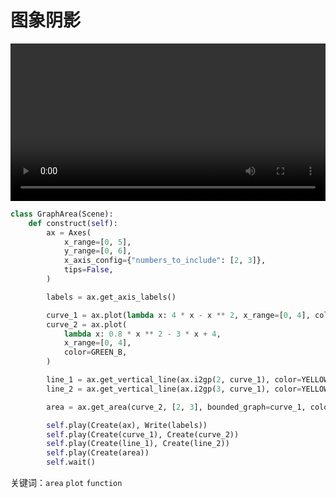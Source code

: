 # 图象阴影

<video controls loop style="width:100%;">
    <source src=../_static/GraphArea.mp4 type="video/mp4"> </source>
</video>

```python
class GraphArea(Scene):
    def construct(self):
        ax = Axes(
            x_range=[0, 5],
            y_range=[0, 6],
            x_axis_config={"numbers_to_include": [2, 3]},
            tips=False,
        )

        labels = ax.get_axis_labels()

        curve_1 = ax.plot(lambda x: 4 * x - x ** 2, x_range=[0, 4], color=BLUE_C)
        curve_2 = ax.plot(
            lambda x: 0.8 * x ** 2 - 3 * x + 4,
            x_range=[0, 4],
            color=GREEN_B,
        )

        line_1 = ax.get_vertical_line(ax.i2gp(2, curve_1), color=YELLOW)
        line_2 = ax.get_vertical_line(ax.i2gp(3, curve_1), color=YELLOW)

        area = ax.get_area(curve_2, [2, 3], bounded_graph=curve_1, color=GREY, opacity=0.5)

        self.play(Create(ax), Write(labels))
        self.play(Create(curve_1), Create(curve_2))
        self.play(Create(line_1), Create(line_2))
        self.play(Create(area))
        self.wait()
```

关键词：`area` `plot` `function`
